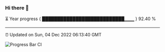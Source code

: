 ### Hi there 👋

⏳ Year progress { ███████████████████████████▁▁▁ } 92.40 %

---

⏰ Updated on Sun, 04 Dec 2022 06:13:40 GMT

![Progress Bar CI](https://github.com/liununu/liununu/workflows/Progress%20Bar%20CI/badge.svg)
